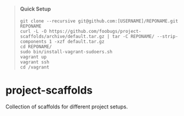 > #### Quick Setup
> 
> ```
> git clone --recursive git@github.com:[USERNAME]/REPONAME.git REPONAME
> curl -L -O https://github.com/foobugs/project-scaffolds/archive/default.tar.gz | tar -C REPONAME/ --strip-components 1 -xzf default.tar.gz
> cd REPONAME/
> sudo bin/install-vagrant-sudoers.sh
> vagrant up
> vagrant ssh
> cd /vagrant
> ```

# project-scaffolds

Collection of scaffolds for different project setups.
